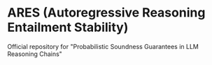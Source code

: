 # ARES (Autoregressive Reasoning Entailment Stability)
Official repository for "Probabilistic Soundness Guarantees in LLM Reasoning Chains"
